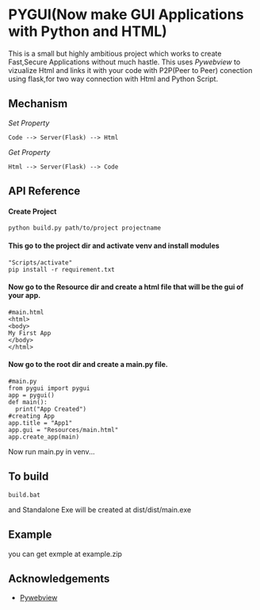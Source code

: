 
# PYGUI(Now make GUI Applications with Python and HTML)

This is a small but highly ambitious project which works to create Fast,Secure Applications without much hastle.
This uses *Pywebview* to vizualize Html and links it with your code with P2P(Peer to Peer) conection using flask,for two way connection with Html and Python Script.

## Mechanism
*Set Property*
```
Code --> Server(Flask) --> Html
```
*Get Property*
```
Html --> Server(Flask) --> Code
```
## API Reference

#### Create Project

```
python build.py path/to/project projectname 
```
#### This go to the project dir and activate venv and install modules
```
"Scripts/activate"
pip install -r requirement.txt
```
#### Now go to the Resource dir and create a html file that will be the gui of your app.
``` 
#main.html
<html>
<body>
My First App
</body>
</html>
```
#### Now go to the root dir and create a main.py file.
``` 
#main.py
from pygui import pygui
app = pygui()
def main():
  print("App Created")
#creating App
app.title = "App1"
app.gui = "Resources/main.html"
app.create_app(main)
```
Now run main.py in venv...

## To build
```
build.bat
```
and Standalone Exe will be created at dist/dist/main.exe
## Example
you can get exmple at example.zip
## Acknowledgements

 - [Pywebview](https://pywebview.flowrl.com/)







